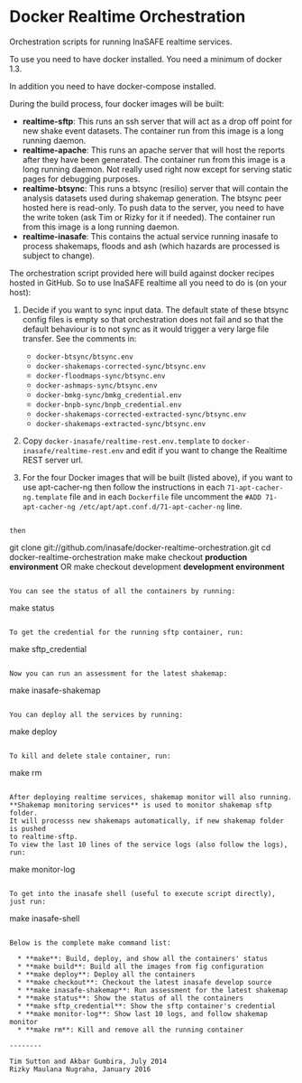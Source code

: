 Docker Realtime Orchestration
=============================

Orchestration scripts for running InaSAFE realtime services.

To use you need to have docker installed. You need a minimum of docker 1.3.

In addition you need to have docker-compose installed.

During the build process, four docker images will be built:

  * **realtime-sftp**: This runs an ssh server that will act as a
    drop off point for new shake event datasets. The container run from this
    image is a long running daemon.
  * **realtime-apache**: This runs an apache server that will host
    the reports after they have been generated. The container run from this
    image is a long running daemon. Not really used right now except for serving
    static pages for debugging purposes.
  * **realtime-btsync**: This runs a btsync (resilio) server that will
    contain the analysis datasets used during shakemap generation. The btsync
    peer hosted here is read-only. To push data to the server, you need to
    have the write token (ask Tim or Rizky for it if needed). The
    container run from this image is a long running daemon.
  * **realtime-inasafe**: This contains the actual service running inasafe to
  	process shakemaps, floods and ash (which hazards are processed is subject to change).

The orchestration script provided here will build against docker recipes
hosted in GitHub. So to use InaSAFE realtime all you need to do is (on your
host):

1. Decide if you want to sync input data. The default state of these btsync config files is empty so that orchestration does not fail and so that the default behaviour is to not sync as it would trigger a very large file transfer. See the comments in:
    - `docker-btsync/btsync.env`
    - `docker-shakemaps-corrected-sync/btsync.env`
    - `docker-floodmaps-sync/btsync.env`
    - `docker-ashmaps-sync/btsync.env`
    - `docker-bmkg-sync/bmkg_credential.env`
    - `docker-bnpb-sync/bnpb_credential.env`
    - `docker-shakemaps-corrected-extracted-sync/btsync.env`
    - `docker-shakemaps-extracted-sync/btsync.env`

1. Copy `docker-inasafe/realtime-rest.env.template` to `docker-inasafe/realtime-rest.env` and edit if you want to change the Realtime REST server url.

1.  For the four Docker images that will be built (listed above), if you want to use apt-cacher-ng then follow the instructions in each `71-apt-cacher-ng.template` file and in each `Dockerfile` file uncomment the `#ADD 71-apt-cacher-ng /etc/apt/apt.conf.d/71-apt-cacher-ng` line.
```

then

```
git clone git://github.com/inasafe/docker-realtime-orchestration.git
cd docker-realtime-orchestration
make
make checkout __production environment__ OR
make checkout development __development environment__

```

You can see the status of all the containers by running:

```
make status
```

To get the credential for the running sftp container, run:

```
make sftp_credential
```

Now you can run an assessment for the latest shakemap:

```
make inasafe-shakemap
```

You can deploy all the services by running:

```
make deploy
```

To kill and delete stale container, run:

```
make rm
```

After deploying realtime services, shakemap monitor will also running.
**Shakemap monitoring services** is used to monitor shakemap sftp folder.
It will processs new shakemaps automatically, if new shakemap folder is pushed
to realtime-sftp.
To view the last 10 lines of the service logs (also follow the logs), run:

```
make monitor-log
```

To get into the inasafe shell (useful to execute script directly), just run:

```
make inasafe-shell
```

Below is the complete make command list:

  * **make**: Build, deploy, and show all the containers' status
  * **make build**: Build all the images from fig configuration
  * **make deploy**: Deploy all the containers
  * **make checkout**: Checkout the latest inasafe develop source
  * **make inasafe-shakemap**: Run assessment for the latest shakemap
  * **make status**: Show the status of all the containers
  * **make sftp_credential**: Show the sftp container's credential
  * **make monitor-log**: Show last 10 logs, and follow shakemap monitor
  * **make rm**: Kill and remove all the running container

--------

Tim Sutton and Akbar Gumbira, July 2014
Rizky Maulana Nugraha, January 2016
